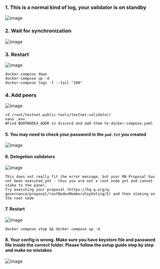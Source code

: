 ### 1. This is a normal kind of log, your validator is on standby
![image](https://user-images.githubusercontent.com/57448493/208249008-b7518948-8f3f-493e-a67e-7eb52c6003c5.png)

### 2. Wait for synchronization
![image](https://user-images.githubusercontent.com/57448493/208249163-cfb23ea6-c389-4970-b732-c2c18b0f8a1b.png)

### 3. Restart 
![image](https://user-images.githubusercontent.com/57448493/208249198-cc12caa0-7d03-4bb1-9acc-5bf8162a6b96.png)

```
docker-compose down
docker-compose up -d
docker-compose logs -f --tail "100"
```

### 4. Add peers 
![image](https://user-images.githubusercontent.com/57448493/208249259-348490cb-3857-4940-a78c-da437146752d.png)
```Shell
cd /root/testnet-public-tools/testnet-validator/
nano .env
#Find BOOTNODE4_ADDR in discord and add them to docker-compose.yaml
```

#### 5. You may need to check your password in the `pwd.txt` you created
![image](https://user-images.githubusercontent.com/57448493/208249381-9de69420-4372-4afe-8f7f-0ee5722125ea.png)

#### 6. Delegetion validators
![image](https://user-images.githubusercontent.com/57448493/208249422-052b4da6-e25a-443d-8bbd-707e329524f3.png)
```
This does not really fit the error message, but your RN Proposal has not been executed yet - thus you are not a root node yet and cannot stake to the panel. 
Try executing your proposal (https://hq.q.org/q-governance/proposal/rootNodesMembershipVoting/5) and then staking on the root node
```


#### 7. Restart
![image](https://user-images.githubusercontent.com/57448493/208249472-060cb93d-f82f-4832-9993-4f8d8243a3c7.png)
```
docker compose stop && docker compose up -d
```


#### 8. Your config is wrong. Make sure you have keystore file and password file inside the correct folder. Please follow the setup guide step by step and make no mistakes
![image](https://user-images.githubusercontent.com/57448493/208249553-29612f43-174b-4f67-b5df-9438365221e6.png)

